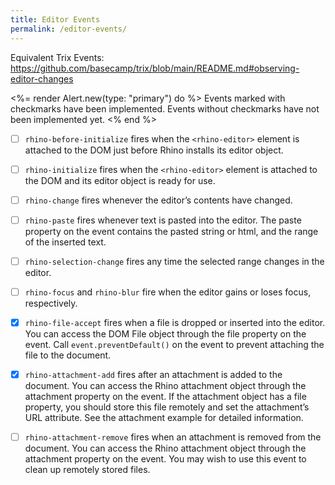 ```yaml
---
title: Editor Events
permalink: /editor-events/
---
```


Equivalent Trix Events: <https://github.com/basecamp/trix/blob/main/README.md#observing-editor-changes>

<%= render Alert.new(type: "primary") do %>
  Events marked with checkmarks have been implemented. Events without checkmarks
  have not been implemented yet.
<% end %>

- [ ] `rhino-before-initialize` fires when the `<rhino-editor>` element is attached to the DOM just before Rhino installs its editor object.

- [ ] `rhino-initialize` fires when the `<rhino-editor>` element is attached to the DOM and its editor object is ready for use.

- [ ] `rhino-change` fires whenever the editor’s contents have changed.

- [ ] `rhino-paste` fires whenever text is pasted into the editor. The paste property on the event contains the pasted string or html, and the range of the inserted text.

- [ ] `rhino-selection-change` fires any time the selected range changes in the editor.

- [ ] `rhino-focus` and `rhino-blur` fire when the editor gains or loses focus, respectively.

- [x] `rhino-file-accept` fires when a file is dropped or inserted into the editor. You can access the DOM File object through the file property on the event. Call `event.preventDefault()` on the event to prevent attaching the file to the document.

- [x] `rhino-attachment-add` fires after an attachment is added to the document. You can access the Rhino attachment object through the attachment property on the event. If the attachment object has a file property, you should store this file remotely and set the attachment’s URL attribute. See the attachment example for detailed information.

- [ ] `rhino-attachment-remove` fires when an attachment is removed from the document. You can access the Rhino attachment object through the attachment property on the event. You may wish to use this event to clean up remotely stored files.

